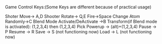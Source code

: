 Game Control Keys:(Some Keys are different because of practical usage)

Shoter Move-> A,D
Shooter Rotate-> Q,E
Fire->Space
Change Atom Randomly->C
Blend Mode Activate/DeActivate ->B
Transform(if Blend mode is activated): (1,2,3,4) then (1,2,3,4) 
Pick Powerup -> (alt)+(1,2,3,4)
Pause -> P
Resume -> R
Save -> S (not functioning now)
Load -> L (not functioning now)
